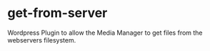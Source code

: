 # get-from-server
Wordpress Plugin to allow the Media Manager to get files from the webservers filesystem.
